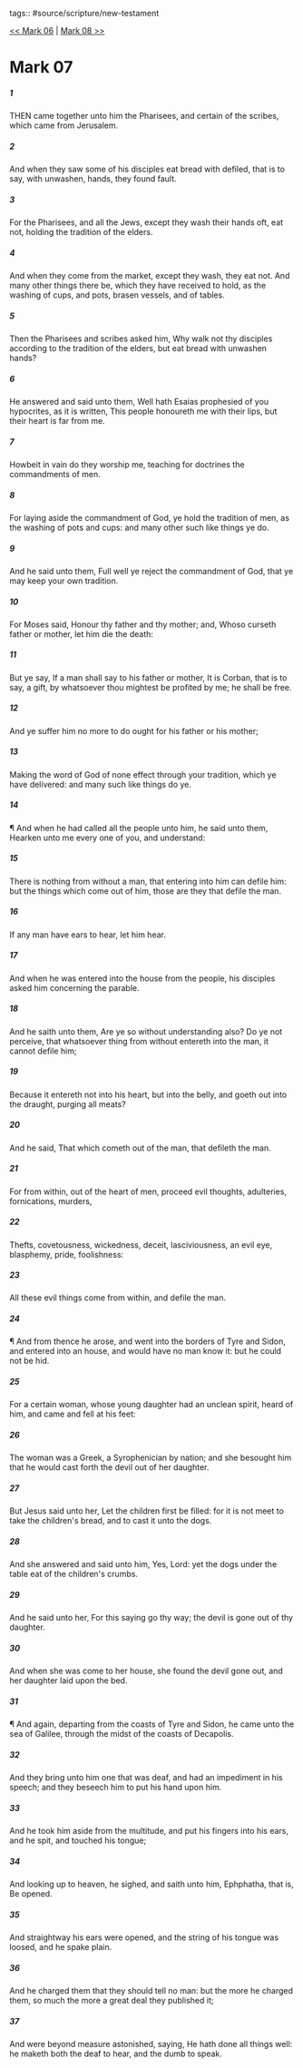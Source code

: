 tags:: #source/scripture/new-testament

[<< Mark 06](/new-testament/02_Mark/Mark_06.md) | [Mark 08 >>](/new-testament/02_Mark/Mark_08.md)

# Mark 07

##### 1

THEN came together unto him the Pharisees, and certain of the scribes, which came from Jerusalem.

##### 2

And when they saw some of his disciples eat bread with defiled, that is to say, with unwashen, hands, they found fault.

##### 3

For the Pharisees, and all the Jews, except they wash their hands oft, eat not, holding the tradition of the elders.

##### 4

And when they come from the market, except they wash, they eat not. And many other things there be, which they have received to hold, as the washing of cups, and pots, brasen vessels, and of tables.

##### 5

Then the Pharisees and scribes asked him, Why walk not thy disciples according to the tradition of the elders, but eat bread with unwashen hands?

##### 6

He answered and said unto them, Well hath Esaias prophesied of you hypocrites, as it is written, This people honoureth me with their lips, but their heart is far from me.

##### 7

Howbeit in vain do they worship me, teaching for doctrines the commandments of men.

##### 8

For laying aside the commandment of God, ye hold the tradition of men, as the washing of pots and cups: and many other such like things ye do.

##### 9

And he said unto them, Full well ye reject the commandment of God, that ye may keep your own tradition.

##### 10

For Moses said, Honour thy father and thy mother; and, Whoso curseth father or mother, let him die the death:

##### 11

But ye say, If a man shall say to his father or mother, It is Corban, that is to say, a gift, by whatsoever thou mightest be profited by me; he shall be free.

##### 12

And ye suffer him no more to do ought for his father or his mother;

##### 13

Making the word of God of none effect through your tradition, which ye have delivered: and many such like things do ye.

##### 14

¶ And when he had called all the people unto him, he said unto them, Hearken unto me every one of you, and understand:

##### 15

There is nothing from without a man, that entering into him can defile him: but the things which come out of him, those are they that defile the man.

##### 16

If any man have ears to hear, let him hear.

##### 17

And when he was entered into the house from the people, his disciples asked him concerning the parable.

##### 18

And he saith unto them, Are ye so without understanding also? Do ye not perceive, that whatsoever thing from without entereth into the man, it cannot defile him;

##### 19

Because it entereth not into his heart, but into the belly, and goeth out into the draught, purging all meats?

##### 20

And he said, That which cometh out of the man, that defileth the man.

##### 21

For from within, out of the heart of men, proceed evil thoughts, adulteries, fornications, murders,

##### 22

Thefts, covetousness, wickedness, deceit, lasciviousness, an evil eye, blasphemy, pride, foolishness:

##### 23

All these evil things come from within, and defile the man.

##### 24

¶ And from thence he arose, and went into the borders of Tyre and Sidon, and entered into an house, and would have no man know it: but he could not be hid.

##### 25

For a certain woman, whose young daughter had an unclean spirit, heard of him, and came and fell at his feet:

##### 26

The woman was a Greek, a Syrophenician by nation; and she besought him that he would cast forth the devil out of her daughter.

##### 27

But Jesus said unto her, Let the children first be filled: for it is not meet to take the children's bread, and to cast it unto the dogs.

##### 28

And she answered and said unto him, Yes, Lord: yet the dogs under the table eat of the children's crumbs.

##### 29

And he said unto her, For this saying go thy way; the devil is gone out of thy daughter.

##### 30

And when she was come to her house, she found the devil gone out, and her daughter laid upon the bed.

##### 31

¶ And again, departing from the coasts of Tyre and Sidon, he came unto the sea of Galilee, through the midst of the coasts of Decapolis.

##### 32

And they bring unto him one that was deaf, and had an impediment in his speech; and they beseech him to put his hand upon him.

##### 33

And he took him aside from the multitude, and put his fingers into his ears, and he spit, and touched his tongue;

##### 34

And looking up to heaven, he sighed, and saith unto him, Ephphatha, that is, Be opened.

##### 35

And straightway his ears were opened, and the string of his tongue was loosed, and he spake plain.

##### 36

And he charged them that they should tell no man: but the more he charged them, so much the more a great deal they published it;

##### 37

And were beyond measure astonished, saying, He hath done all things well: he maketh both the deaf to hear, and the dumb to speak.
